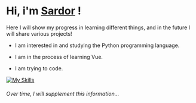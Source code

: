 # Hi, i'm [Sardor] !

Here I will show my progress in learning different things, and in the future I will share various projects!

- I am interested in and studying the Python programming language.

- I am in the process of learning Vue.

- I am trying to code.


[![My Skills](https://skillicons.dev/icons?i=js,vue,html,css,python,django,postgres,nodejs,docker,nginx)](https://skillicons.dev)

###### Over time, I will supplement this information...

<!-- dark -->

[Sardor]:https://github.com/sardor-wd
